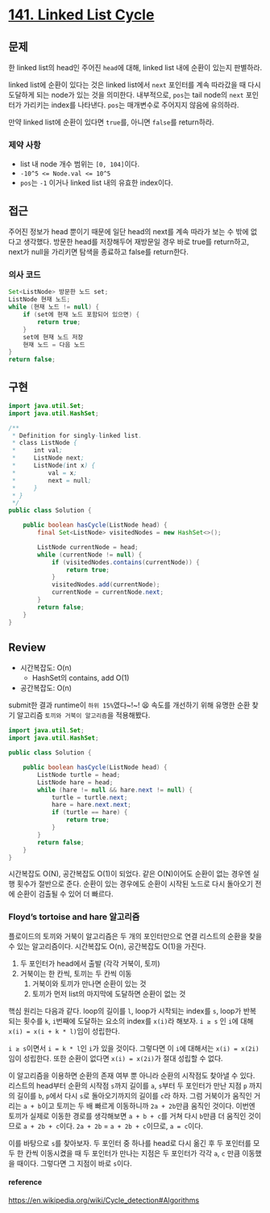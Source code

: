 # **[141. Linked List Cycle](https://leetcode.com/problems/linked-list-cycle/)**

## 문제

한 linked list의 head인 주어진 `head`에 대해, linked list 내에 순환이 있는지 판별하라.

linked list에 순환이 있다는 것은 linked list에서 `next` 포인터를 계속 따라갔을 때 다시 도달하게 되는 node가 있는 것을 의미한다. 내부적으로, `pos`는 tail node의 `next` 포인터가 가리키는 index를 나타낸다. `pos`는 매개변수로 주어지지 않음에 유의하라.

만약 linked list에 순환이 있다면 `true`를, 아니면 `false`를 return하라.

### 제약 사항

- list 내 node 개수 범위는 `[0, 104]`이다.
- `-10^5 <= Node.val <= 10^5`
- `pos`는 `-1` 이거나 linked list 내의 유효한 index이다.

## 접근

주어진 정보가 head 뿐이기 때문에 일단 head의 next를 계속 따라가 보는 수 밖에 없다고 생각했다. 방문한 head를 저장해두어 재방문일 경우 바로 true를 return하고, next가 null을 가리키면 탐색을 종료하고 false를 return한다.

### 의사 코드

```java
Set<ListNode> 방문한 노드 set;
ListNode 현재 노드;
while (현재 노드 != null) {
	if (set에 현재 노드 포함되어 있으면) {
		return true;
	}
	set에 현재 노드 저장
	현재 노드 = 다음 노드
}
return false;
```

## 구현

```java
import java.util.Set;
import java.util.HashSet;

/**
 * Definition for singly-linked list.
 * class ListNode {
 *     int val;
 *     ListNode next;
 *     ListNode(int x) {
 *         val = x;
 *         next = null;
 *     }
 * }
 */
public class Solution {

    public boolean hasCycle(ListNode head) {
        final Set<ListNode> visitedNodes = new HashSet<>();

        ListNode currentNode = head;
        while (currentNode != null) {
            if (visitedNodes.contains(currentNode)) {
                return true;
            }
            visitedNodes.add(currentNode);
            currentNode = currentNode.next;
        }
        return false;
    }
}
```

## Review

- 시간복잡도: O(n)
    - HashSet의 contains, add O(1)
- 공간복잡도: O(n)

submit한 결과 runtime이 `하위 15%`였다~!~! 😫 속도를 개선하기 위해 유명한 순환 찾기 알고리즘 `토끼와 거북이 알고리즘`을 적용해봤다.

```java
import java.util.Set;
import java.util.HashSet;

public class Solution {

    public boolean hasCycle(ListNode head) {
        ListNode turtle = head;
        ListNode hare = head;
        while (hare != null && hare.next != null) {
            turtle = turtle.next;
            hare = hare.next.next;
            if (turtle == hare) {
                return true;
            }
        }
        return false;
    }
}
```

시간복잡도 O(N), 공간복잡도 O(1)이 되었다. 같은 O(N)이어도 순환이 없는 경우엔 실행 횟수가 절반으로 준다. 순환이 있는 경우에도 순환이 시작된 노드로 다시 돌아오기 전에 순환이 검출될 수 있어 더 빠르다.

### Floyd’s tortoise and hare 알고리즘

플로이드의 토끼와 거북이 알고리즘은 두 개의 포인터만으로 연결 리스트의 순환을 찾을 수 있는 알고리즘이다. 시간복잡도 O(n), 공간복잡도 O(1)을 가진다.

1. 두 포인터가 head에서 출발 (각각 거북이, 토끼)
2. 거북이는 한 칸씩, 토끼는 두 칸씩 이동
    1. 거북이와 토끼가 만나면 순환이 있는 것
    2. 토끼가 먼저 list의 마지막에 도달하면 순환이 없는 것

핵심 원리는 다음과 같다. loop의 길이를 `l`, loop가 시작되는 index를 `s`, loop가 반복되는 횟수를 `k`, `i`번째에 도달하는 요소의 index를 `x(i)`라 해보자. `i ≥ s` 인 `i`에 대해 `x(i) = x(i + k * l)`임이 성립한다.

`i ≥ s`이면서 `i = k * l`인 `i`가 있을 것이다. 그렇다면 이 `i`에 대해서는 `x(i) = x(2i)`임이 성립한다. 또한 순환이 없다면 `x(i) = x(2i)`가 절대 성립할 수 없다.

이 알고리즘을 이용하면 순환의 존재 여부 뿐 아니라 순환의 시작점도 찾아낼 수 있다. 리스트의 head부터 순환의 시작점 `s`까지 길이를 `a`, `s`부터 두 포인터가 만난 지점 `p` 까지의 길이를 `b`, `p`에서 다시 `s`로 돌아오기까지의 길이를 `c`라 하자. 그럼 거북이가 움직인 거리는 `a + b`이고 토끼는 두 배 빠르게 이동하니까 `2a + 2b`만큼 움직인 것이다. 이번엔 토끼가 실제로 이동한 경로를 생각해보면 `a + b + c`를 거쳐 다시 `b`만큼 더 움직인 것이므로 `a + 2b + c`이다. `2a + 2b` = `a + 2b + c`이므로, `a = c`이다.

이를 바탕으로 `s`를 찾아보자. 두 포인터 중 하나를 head로 다시 옮긴 후 두 포인터를 모두 한 칸씩 이동시켰을 때 두 포인터가 만나는 지점은 두 포인터가 각각 `a`, `c` 만큼 이동했을 때이다. 그렇다면 그 지점이 바로 `s`이다.

#### reference

https://en.wikipedia.org/wiki/Cycle_detection#Algorithms
